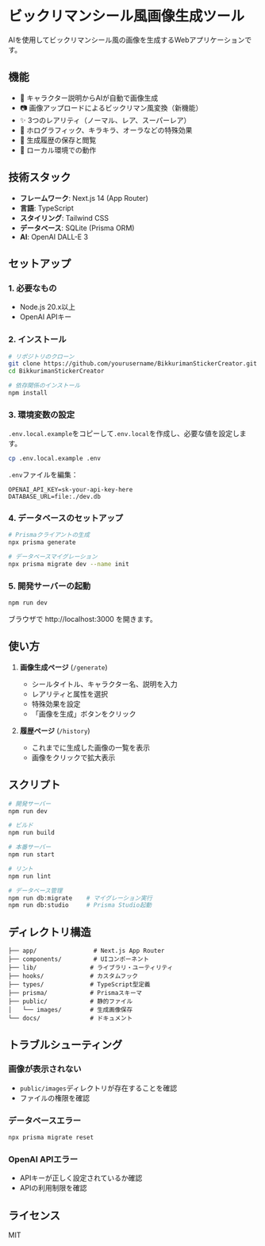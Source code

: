# ビックリマンシール風画像生成ツール

AIを使用してビックリマンシール風の画像を生成するWebアプリケーションです。

## 機能

- 🎨 キャラクター説明からAIが自動で画像生成
- 📷 画像アップロードによるビックリマン風変換（新機能）
- ✨ 3つのレアリティ（ノーマル、レア、スーパーレア）
- 🌈 ホログラフィック、キラキラ、オーラなどの特殊効果
- 📁 生成履歴の保存と閲覧
- 💾 ローカル環境での動作

## 技術スタック

- **フレームワーク**: Next.js 14 (App Router)
- **言語**: TypeScript
- **スタイリング**: Tailwind CSS
- **データベース**: SQLite (Prisma ORM)
- **AI**: OpenAI DALL-E 3

## セットアップ

### 1. 必要なもの

- Node.js 20.x以上
- OpenAI APIキー

### 2. インストール

```bash
# リポジトリのクローン
git clone https://github.com/yourusername/BikkurimanStickerCreator.git
cd BikkurimanStickerCreator

# 依存関係のインストール
npm install
```

### 3. 環境変数の設定

`.env.local.example`をコピーして`.env.local`を作成し、必要な値を設定します。

```bash
cp .env.local.example .env
```

`.env`ファイルを編集：
```env
OPENAI_API_KEY=sk-your-api-key-here
DATABASE_URL=file:./dev.db
```

### 4. データベースのセットアップ

```bash
# Prismaクライアントの生成
npx prisma generate

# データベースマイグレーション
npx prisma migrate dev --name init
```

### 5. 開発サーバーの起動

```bash
npm run dev
```

ブラウザで http://localhost:3000 を開きます。

## 使い方

1. **画像生成ページ** (`/generate`)
   - シールタイトル、キャラクター名、説明を入力
   - レアリティと属性を選択
   - 特殊効果を設定
   - 「画像を生成」ボタンをクリック

2. **履歴ページ** (`/history`)
   - これまでに生成した画像の一覧を表示
   - 画像をクリックで拡大表示

## スクリプト

```bash
# 開発サーバー
npm run dev

# ビルド
npm run build

# 本番サーバー
npm run start

# リント
npm run lint

# データベース管理
npm run db:migrate    # マイグレーション実行
npm run db:studio     # Prisma Studio起動
```

## ディレクトリ構造

```
├── app/                # Next.js App Router
├── components/         # UIコンポーネント
├── lib/               # ライブラリ・ユーティリティ
├── hooks/             # カスタムフック
├── types/             # TypeScript型定義
├── prisma/            # Prismaスキーマ
├── public/            # 静的ファイル
│   └── images/        # 生成画像保存
└── docs/              # ドキュメント
```

## トラブルシューティング

### 画像が表示されない
- `public/images`ディレクトリが存在することを確認
- ファイルの権限を確認

### データベースエラー
```bash
npx prisma migrate reset
```

### OpenAI APIエラー
- APIキーが正しく設定されているか確認
- APIの利用制限を確認

## ライセンス

MIT
